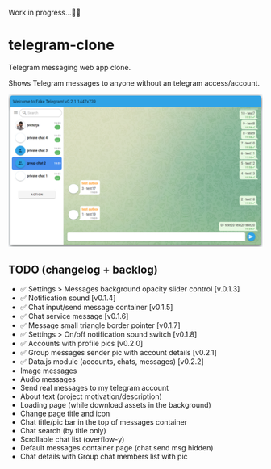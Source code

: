 Work in progress...👨‍💻

# telegram-clone
Telegram messaging web app clone.

Shows Telegram messages to anyone without an telegram access/account.

![alt text](https://github.com/jvictorjs/telegram-clone/blob/main/screenshots/Screenshot%202022-09-15%20200006.png?raw=true)


## TODO (changelog + backlog)
 
- ✅ Settings > Messages background opacity slider control [v.0.1.3] 
- ✅ Notification sound [v0.1.4]
- ✅ Chat input/send message container [v0.1.5]
- ✅ Chat service message [v0.1.6]
- ✅ Message small triangle border pointer [v0.1.7]
- ✅ Settings > On/off notification sound switch [v0.1.8]
- ✅ Accounts with profile pics [v0.2.0]
- ✅ Group messages sender pic with account details [v0.2.1]
- ✅ Data.js module (accounts, chats, messages) [v0.2.2]
- Image messages
- Audio messages
- Send real messages to my telegram account
- About text (project motivation/description)
- Loading page (while download assets in the background)
- Change page title and icon
- Chat title/pic bar in the top of messages container
- Chat search (by title only)
- Scrollable chat list (overflow-y)
- Default messages container page (chat send msg hidden)
- Chat details with Group chat members list with pic